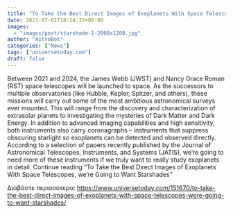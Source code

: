 ```yaml
---
title: "To Take the Best Direct Images of Exoplanets With Space Telescopes, we’re Going to Want Starshades"
date: 2021-07-01T18:14:33+00:00
images:
  - "images/post/starshade-1-2000x1200.jpg"
author: "AstroBot"
categories: ["News"]
tags: ["universetoday.com"]
draft: false
---
```


Between 2021 and 2024, the James Webb (JWST) and Nancy Grace Roman (RST) space telescopes will be launched to space. As the successors to multiple observatories (like Hubble, Kepler, Spitzer, and others), these missions will carry out some of the most ambitious astronomical surveys ever mounted. This will range from the discovery and characterization of extrasolar planets to investigating the mysteries of Dark Matter and Dark Energy.  In addition to advanced imaging capabilities and high sensitivity, both instruments also carry coronagraphs – instruments that suppress obscuring starlight so exoplanets can be detected and observed directly. According to a selection of papers recently published by the Journal of Astronomical Telescopes, Instruments, and Systems (JATIS), we’re going to need more of these instruments if we truly want to really study exoplanets in detail. Continue reading “To Take the Best Direct Images of Exoplanets With Space Telescopes, we’re Going to Want Starshades” 

Διαβάστε περισσότερα: https://www.universetoday.com/151670/to-take-the-best-direct-images-of-exoplanets-with-space-telescopes-were-going-to-want-starshades/
